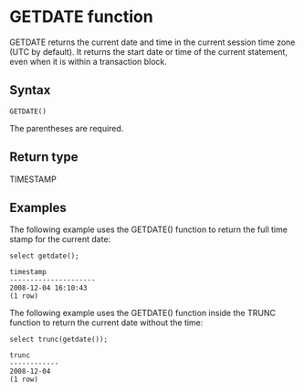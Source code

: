 # GETDATE function<a name="r_GETDATE"></a>

GETDATE returns the current date and time in the current session time zone \(UTC by default\)\. It returns the start date or time of the current statement, even when it is within a transaction block\.

## Syntax<a name="r_GETDATE-synopsis"></a>

```
GETDATE()
```

The parentheses are required\. 

## Return type<a name="r_GETDATE-return-type"></a>

TIMESTAMP

## Examples<a name="r_GETDATE-examples"></a>

The following example uses the GETDATE\(\) function to return the full time stamp for the current date: 

```
select getdate();

timestamp
---------------------
2008-12-04 16:10:43
(1 row)
```

The following example uses the GETDATE\(\) function inside the TRUNC function to return the current date without the time: 

```
select trunc(getdate());

trunc
------------
2008-12-04
(1 row)
```